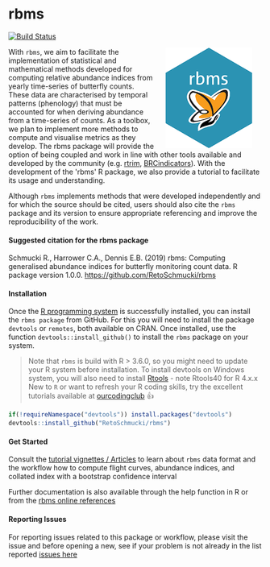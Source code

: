 # rbms

[![Build Status](https://travis-ci.org/RetoSchmucki/rbms.png?branch=master)](https://travis-ci.org/RetoSchmucki/rbms)

<img style="float: right;" src="rbmshexOR200.png" hspace="20">

With `rbms`, we aim to facilitate the implementation of statistical and mathematical methods developed for computing relative abundance indices from yearly time-series of butterfly counts. These data are characterised by temporal patterns (phenology) that must be accounted for when deriving abundance from a time-series of counts.  As a toolbox, we plan to implement more methods to compute and visualise metrics as they develop. The rbms package will provide the option of being coupled and work in line with other tools available and developed by the community (e.g. [rtrim](https://cran.r-project.org/web/packages/rtrim/), [BRCindicators](https://github.com/BiologicalRecordsCentre/BRCindicators)). With the development of the 'rbms' R package, we also provide a tutorial to facilitate its usage and understanding.

Although `rbms` implements methods that were developed independently and for which the source should be cited, users should also cite the `rbms` package and its version to ensure appropriate referencing and improve the reproducibility of the work.

#### Suggested citation for the rbms package

Schmucki R., Harrower C.A.,  Dennis E.B. (2019) rbms: Computing generalised abundance indices for butterfly monitoring count data. R package version 1.0.0. https://github.com/RetoSchmucki/rbms

#### Installation

Once the [R programming system](https://cran.r-project.org/) is successfully installed, you can install the `rbms package` from GitHub. For this you will need to install the package `devtools` or `remotes`, both available on CRAN. Once installed, use the function `devtools::install_github()` to install the `rbms` package on your system.

> Note that `rbms` is build with R > 3.6.0, so you might need to update your R system before installation.
> To install devtools on Windows system, you will also need to install [Rtools](https://cran.r-project.org/bin/windows/Rtools/) - note Rtools40 for R 4.x.x
> New to `R` or want to refresh your R coding skills, try the excellent tutorials available at [ourcodingclub](https://ourcodingclub.github.io/) :thumbsup:

```R
if(!requireNamespace("devtools")) install.packages("devtools")
devtools::install_github("RetoSchmucki/rbms")
```

#### Get Started

Consult the [tutorial vignettes / Articles](https://retoschmucki.github.io/rbms/articles/Get_Started_1.html) to learn about `rbms` data format and the workflow how to compute flight curves, abundance indices, and collated index with a bootstrap confidence interval

Further documentation is also available through the help function in R or from the [rbms online references](https://retoschmucki.github.io/rbms/reference/index.html)

#### Reporting Issues

For reporting issues related to this package or workflow, please visit the issue and before opening a new, see if your problem is not already in the list reported [issues here](https://github.com/RetoSchmucki/rbms/issues)
